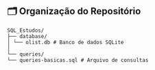 ## 🗂 Organização do Repositório

```
SQL_Estudos/
├── database/
│ └── olist.db # Banco de dados SQLite
│
└── queries/
└── queries-basicas.sql # Arquivo de consultas
